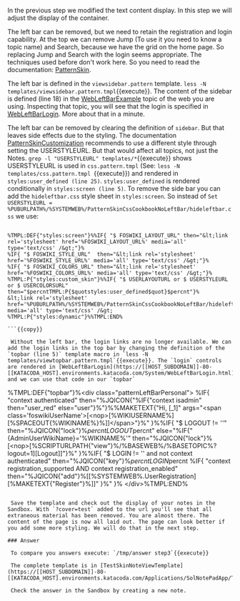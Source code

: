  In the previous step we modified the text content display. In this step we will adjust the display of the container.

 The left bar can be removed, but we need to retain the registration and login capability. At the top we can remove Jump (To use it you need to know a topic name) and Search, because we have the grid on the home page. So replacing Jump and Search with the login seems appropriate. The techniques used before don't work here. So you need to read the documentation: [PatternSkin](https://[[HOST_SUBDOMAIN]]-80-[[KATACODA_HOST].environments.katacoda.com/System/PatternSkin.html).

 The left bar is defined in the `viewsidebar.pattern` template. `less -N templates/viewsidebar.pattern.tmpl`{{execute}}. The content of the sidebar is defined (line 18) in the [WebLeftBarExample](https://[[HOST_SUBDOMAIN]]-80-[[KATACODA_HOST].environments.katacoda.com/Sandbox/WebLeftBarExample.html) topic of the web you are using. Inspecting that topic, you will see that the login is specified in [WebLeftBarLogin](https://[[HOST_SUBDOMAIN]]-80-[[KATACODA_HOST].environments.katacoda.com/System/WebLeftBarLogin.html). More about that in a minute.

 The left bar can be removed by clearing the definition of `sidebar`. But that leaves side effects due to the styling. The documentation [PatternSkinCustomization](https://[[HOST_SUBDOMAIN]]-80-[[KATACODA_HOST].environments.katacoda.com/System/PatternSkinCustomization.html) recommends to use a different style through setting the USERSTYLEURL. But that would affect all topics, not just the Notes. `grep -l "USERSTYLEURL" templates/*`{{execute}} shows USERSTYLEURL is used in `css.pattern.tmpl` (See: `less -N templates/css.pattern.tmpl `{{execute}}) and rendered in `styles:user_defined (line 25)`. `styles:user_defined` is rendered conditionally in `styles:screen (line 5)`. To remove the side bar you can add the `hideleftbar.css` style sheet in `styles:screen`. So instead of `Set USERSTYLEURL = %PUBURLPATH%/%SYSTEMWEB%/PatternSkinCssCookbookNoLeftBar/hideleftbar.css` we use:
```

%TMPL:DEF{"styles:screen"}%%IF{ "$ FOSWIKI_LAYOUT_URL" then="&lt;link rel='stylesheet' href='%FOSWIKI_LAYOUT_URL%' media='all' type='text/css' /&gt;"}%
%IF{ "$ FOSWIKI_STYLE_URL"  then="&lt;link rel='stylesheet' href='%FOSWIKI_STYLE_URL%' media='all' type='text/css' /&gt;"}%
%IF{ "$ FOSWIKI_COLORS_URL" then="&lt;link rel='stylesheet' href='%FOSWIKI_COLORS_URL%' media='all' type='text/css' /&gt;"}%
%TMPL:P{"styles:custom_skin"}%%IF{ "$ USERLAYOUTURL or $ USERSTYLEURL or $ USERCOLORSURL" then="$percntTMPL:P{$quotstyles:user_defined$quot}$percnt"}%
&lt;link rel='stylesheet' href='%PUBURLPATH%/%SYSTEMWEB%/PatternSkinCssCookbookNoLeftBar/hideleftbar.css' media='all' type='text/css' /&gt;
%TMPL:P{"styles:dynamic"}%%TMPL:END%

```{{copy}}

 Without the left bar, the login links are no longer available. We can add the login links in the top bar by changing the definition of the `topbar (line 5)` template macro in `less -N templates/viewtopbar.pattern.tmpl`{{execute}}. The `login` controls are rendered in [WebLeftBarLogin](https://[[HOST_SUBDOMAIN]]-80-[[KATACODA_HOST].environments.katacoda.com/System/WebLeftBarLogin.html) and we can use that code in our `topbar`
```

%TMPL:DEF{"topbar"}%&lt;div class="patternLeftBarPersonal"&gt;
%IF{
  "context authenticated"
  then="%JQICON{"%IF{"context isadmin" then="user_red" else="user"}%"}%%MAKETEXT{"Hi, [_1]" args="&lt;span class='foswikiUserName'&gt;[&lt;nop&gt;[%WIKIUSERNAME%][%SPACEOUT{%WIKINAME%}%]]&lt;/span&gt;"}%"
}%%IF{
  "$ LOGOUT != ''"
  then="%JQICON{"lock"}%$percntLOGOUT$percnt"
  else="%IF{"{AdminUserWikiName}='%WIKINAME%'" then="%JQICON{"lock"}%[&lt;nop&gt;[%SCRIPTURLPATH{"view"}%/%BASEWEB%/%BASETOPIC%?logout=1][Logout]]"}%"
}%%IF{
  "$ LOGIN != '' and not context authenticated"
  then="%JQICON{"key"}%$percntLOGIN$percnt %IF{
      "context registration_supported AND context registration_enabled"
      then="%JQICON{"add"}%[[%SYSTEMWEB%.UserRegistration][%MAKETEXT{"Register"}%]]"
    }%"
}%
&lt;/div&gt;%TMPL:END%

```{{copy}}

 Save the template and check out the display of your notes in the Sandbox. With `?cover=test` added to the url you'll see that all extraneous material has been removed. You are almost there. The content of the page is now all laid out. The page can look better if you add some more styling. We will do that in the next step.

### Answer	

 To compare you answers execute: `/tmp/answer step3`{{execute}}

 The complete template is in [TestSkinNoteViewTemplate](https://[[HOST_SUBDOMAIN]]-80-[[KATACODA_HOST].environments.katacoda.com/Applications/SolNotePadApp/TestSkinNoteViewTemplate.html).

 Check the answer in the Sandbox by creating a new note.


